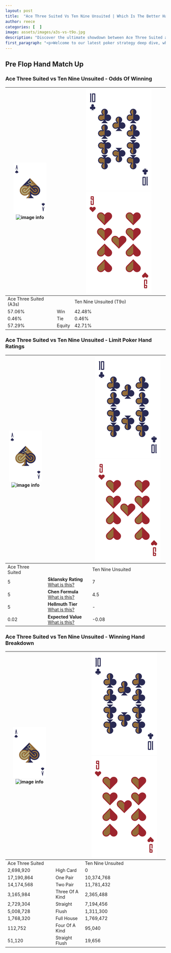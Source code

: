 ```yaml
---
layout: post
title:  "Ace Three Suited Vs Ten Nine Unsuited | Which Is The Better Hand In Poker? A Complete Guide"
author: reece
categories: [  ]
image: assets/images/a3s-vs-t9o.jpg
description: "Discover the ultimate showdown between Ace Three Suited and Ten Nine Unsuited in poker! Uncover the odds, strategies, and scenarios where one hand triumphs over the other. Get ready to up your poker game with this thrilling analysis."
first_paragraph: "<p>Welcome to our latest poker strategy deep dive, where we're pitting two distinct hands against each other in a high-stakes showdown: Ace Three Suited vs Ten Nine Unsuited.</p><p>In the dynamic world of poker, every decision counts, and knowing which hand holds the upper hand is key to your success at the table.</p><p>In this article, we'll dissect these two hands, explore the scenarios where one dominates the other, and equip you with the knowledge to make strategic choices that can tip the odds in your favor.</p><p>Get ready to unravel the intriguing dynamics of these poker hands and elevate your game to new heights.</p>"
---
```




[comment]: # (sp0)

## Pre Flop Hand Match Up

<div class="table hand-ratings" markdown="1"> 



### Ace Three Suited vs Ten Nine Unsuited - Odds Of Winning


    
| ![image info](assets/images/hand1/A.png) ![image info](assets/images/hand1/3s.png) |  | ![image info](assets/images/hand2/T.png) ![image info](assets/images/hand2/9o.png) |
| -------- | -------- | -------- |
| Ace Three Suited (A3s) |  | Ten Nine Unsuited (T9o) |
| 57.06% | Win | 42.48% |
| 0.46% | Tie | 0.46% |
| 57.29% | Equity | 42.71% |




[comment]: # (sp1)



### Ace Three Suited vs Ten Nine Unsuited - Limit Poker Hand Ratings


    
| ![image info](assets/images/hand1/A.png) ![image info](assets/images/hand1/3s.png) |  | ![image info](assets/images/hand2/T.png) ![image info](assets/images/hand2/9o.png) |
| -------- | -------- | -------- |
| Ace Three Suited |  | Ten Nine Unsuited |
| 5 | **Sklansky Rating** [What is this?](/sklansky-rating-explained) | 7 |
| 5 | **Chen Formula** [What is this?](/chen-formula-explained) | 4.5 |
| 5 | **Hellmuth Tier** [What is this?](/Hellmuth-tier-explained) | - |
| 0.02 | **Expected Value** [What is this?](/expected-value-explained) | -0.08 |




[comment]: # (sp2)



### Ace Three Suited vs Ten Nine Unsuited - Winning Hand Breakdown


    
| ![image info](assets/images/hand1/A.png) ![image info](assets/images/hand1/3s.png) |  | ![image info](assets/images/hand2/T.png) ![image info](assets/images/hand2/9o.png) |
| -------- | -------- | -------- |
| Ace Three Suited |  | Ten Nine Unsuited |
| 2,698,920 | High Card | 0 |
| 17,190,864 | One Pair | 10,374,768 |
| 14,174,568 | Two Pair | 11,781,432 |
| 3,165,984 | Three Of A Kind | 2,365,488 |
| 2,729,304 | Straight | 7,194,456 |
| 5,008,728 | Flush | 1,311,300 |
| 1,768,320 | Full House | 1,769,472 |
| 112,752 | Four Of A Kind | 95,040 |
| 51,120 | Straight Flush | 19,656 |




[comment]: # (sp3)



</div>

[comment]: # (sp4)



[comment]: # (sp5)

